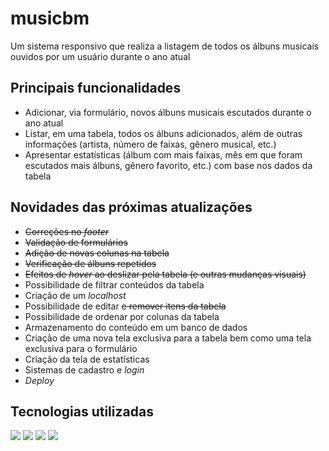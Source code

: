 # musicbm
Um sistema responsivo que realiza a listagem de todos os álbuns musicais ouvidos por um usuário durante o ano atual

## Principais funcionalidades
- Adicionar, via formulário, novos álbuns musicais escutados durante o ano atual
- Listar, em uma tabela, todos os álbuns adicionados, além de outras informações (artista, número de faixas, gênero musical, etc.)
- Apresentar estatísticas (álbum com mais faixas, mês em que foram escutados mais álbuns, gênero favorito, etc.) com base nos dados da tabela

<!-- ## Principais screens
- [Link](https://github.com/humbertobarbosa/musicbm/tree/main/screens) -->

## Novidades das próximas atualizações
- ~~Correções no _footer_~~
- ~~Validação de formulários~~
- ~~Adição de novas colunas na tabela~~
- ~~Verificação de álbuns repetidos~~
- ~~Efeitos de _hover_ ao deslizar pela tabela (e outras mudanças visuais)~~
- Possibilidade de filtrar conteúdos da tabela
- Criação de um _localhost_
- Possibilidade de editar ~~e remover itens da tabela~~
- Possibilidade de ordenar por colunas da tabela
- Armazenamento do conteúdo em um banco de dados
- Criação de uma nova tela exclusiva para a tabela bem como uma tela exclusiva para o formulário
- Criação da tela de estatísticas
- Sistemas de cadastro e _login_
- _Deploy_

## Tecnologias utilizadas
![](https://img.shields.io/badge/HTML5-E34F26?style=for-the-badge&logo=html5&logoColor=white)
![](https://img.shields.io/badge/CSS-239120?&style=for-the-badge&logo=css3&logoColor=white)
![](https://img.shields.io/badge/Bootstrap-563D7C?style=for-the-badge&logo=bootstrap&logoColor=white)
![](https://img.shields.io/badge/JavaScript-F7DF1E?style=for-the-badge&logo=javascript&logoColor=black)
